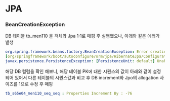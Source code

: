 # JPA

### BeanCreationException

DB 테이블 tb_men110 을 객체와 Jpa 1:1로 매핑 후 실행했으나, 아래와 같은 에러가 발생
```yml
org.spring.framework.beans.factory.BeanCreationException: Error creating bean with name 'entityManagerFacotry' defined in class path resource
[org/springframework/boot/autoconfigure/orm/jpa/HibernateJpa/Configuration.class]: Invocation of init method failed; nested exception is
javax.persistence.PersistenceException: [PersistenceUnit: default] Unable to build Hibernate SessionFactory; nested exception is org.hibernate.MappintException: Could not instantiate id generator [entity-name=com.posco.pes.s65e04.store.jpa.Men110jpo]
```
해당 DB 컬럼을 확인 해보니, 해당 테이블 PK에 대한 시퀀스의 값이 아래와 같이 설정되어 있어서 다른 테이블의 시퀀스값과 비교 후 DB increment와 Jpo의 allogation 사이즈를 1으로 수정 후 매핑
```yml
tb_s65e04_men110_seq_seq : Properties Increment By : -76
```
